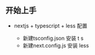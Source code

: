 ## 开始上手

- nextjs + typescript + less 配置

  - 新建tsconfig.json  安装 t s
  - 新建next.config.js 安装 less

  